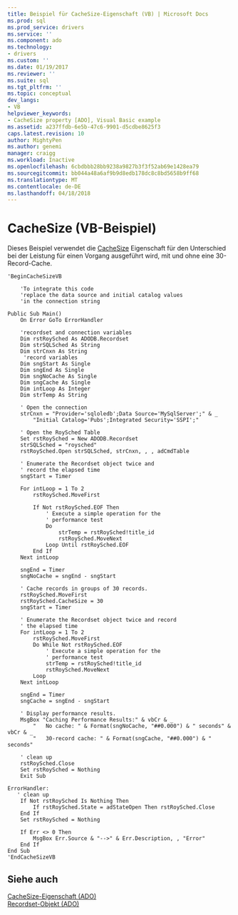 ```yaml
---
title: Beispiel für CacheSize-Eigenschaft (VB) | Microsoft Docs
ms.prod: sql
ms.prod_service: drivers
ms.service: ''
ms.component: ado
ms.technology:
- drivers
ms.custom: ''
ms.date: 01/19/2017
ms.reviewer: ''
ms.suite: sql
ms.tgt_pltfrm: ''
ms.topic: conceptual
dev_langs:
- VB
helpviewer_keywords:
- CacheSize property [ADO], Visual Basic example
ms.assetid: a237ffdb-6e5b-47c6-9901-d5cdbe8625f3
caps.latest.revision: 10
author: MightyPen
ms.author: genemi
manager: craigg
ms.workload: Inactive
ms.openlocfilehash: 6cbdbbb28bb9238a9827b3f3f52ab69e1428ea79
ms.sourcegitcommit: bb044a48a6af9b9d8edb178dc8c8bd5658b9ff68
ms.translationtype: MT
ms.contentlocale: de-DE
ms.lasthandoff: 04/18/2018
---
```

# <a name="cachesize-property-example-vb"></a>CacheSize (VB-Beispiel)
Dieses Beispiel verwendet die [CacheSize](../../../ado/reference/ado-api/cachesize-property-ado.md) Eigenschaft für den Unterschied bei der Leistung für einen Vorgang ausgeführt wird, mit und ohne eine 30-Record-Cache.  
  
```  
'BeginCacheSizeVB  
  
    'To integrate this code  
    'replace the data source and initial catalog values  
    'in the connection string  
  
Public Sub Main()  
    On Error GoTo ErrorHandler  
  
    'recordset and connection variables  
    Dim rstRoySched As ADODB.Recordset  
    Dim strSQLSched As String  
    Dim strCnxn As String  
     'record variables  
    Dim sngStart As Single  
    Dim sngEnd As Single  
    Dim sngNoCache As Single  
    Dim sngCache As Single  
    Dim intLoop As Integer  
    Dim strTemp As String  
  
    ' Open the connection  
    strCnxn = "Provider='sqloledb';Data Source='MySqlServer';" & _  
        "Initial Catalog='Pubs';Integrated Security='SSPI';"  
  
    ' Open the RoySched Table  
    Set rstRoySched = New ADODB.Recordset  
    strSQLSched = "roysched"  
    rstRoySched.Open strSQLSched, strCnxn, , , adCmdTable  
  
    ' Enumerate the Recordset object twice and  
    ' record the elapsed time  
    sngStart = Timer  
  
    For intLoop = 1 To 2  
        rstRoySched.MoveFirst  
  
        If Not rstRoySched.EOF Then  
            ' Execute a simple operation for the  
            ' performance test  
            Do  
                strTemp = rstRoySched!title_id  
                rstRoySched.MoveNext  
            Loop Until rstRoySched.EOF  
        End If  
    Next intLoop  
  
    sngEnd = Timer  
    sngNoCache = sngEnd - sngStart  
  
    ' Cache records in groups of 30 records.  
    rstRoySched.MoveFirst  
    rstRoySched.CacheSize = 30  
    sngStart = Timer  
  
    ' Enumerate the Recordset object twice and record  
    ' the elapsed time  
    For intLoop = 1 To 2  
        rstRoySched.MoveFirst  
        Do While Not rstRoySched.EOF  
            ' Execute a simple operation for the  
            ' performance test  
            strTemp = rstRoySched!title_id  
            rstRoySched.MoveNext  
        Loop  
    Next intLoop  
  
    sngEnd = Timer  
    sngCache = sngEnd - sngStart  
  
    ' Display performance results.  
    MsgBox "Caching Performance Results:" & vbCr & _  
        "   No cache: " & Format(sngNoCache, "##0.000") & " seconds" & vbCr & _  
        "   30-record cache: " & Format(sngCache, "##0.000") & " seconds"  
  
    ' clean up  
    rstRoySched.Close  
    Set rstRoySched = Nothing  
    Exit Sub  
  
ErrorHandler:  
   ' clean up  
    If Not rstRoySched Is Nothing Then  
        If rstRoySched.State = adStateOpen Then rstRoySched.Close  
    End If  
    Set rstRoySched = Nothing  
  
    If Err <> 0 Then  
        MsgBox Err.Source & "-->" & Err.Description, , "Error"  
    End If  
End Sub  
'EndCacheSizeVB  
```  
  
## <a name="see-also"></a>Siehe auch  
 [CacheSize-Eigenschaft (ADO)](../../../ado/reference/ado-api/cachesize-property-ado.md)   
 [Recordset-Objekt (ADO)](../../../ado/reference/ado-api/recordset-object-ado.md)
